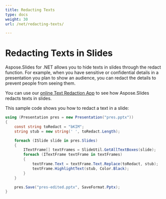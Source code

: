 ```yaml
---
title: Redacting Texts
type: docs
weight: 30
url: /net/redacting-texts/

---
```


# Redacting Texts in Slides

Aspose.Slides for .NET allows you to hide texts in slides through the redact function. For example, when you have sensitive or confidential details in a presentation you plan to show an audience, you can redact the details to prevent people from seeing them. 

You can use our [online Text Redaction App](https://products.aspose.app/slides/redaction) to see how Aspose.Slides redacts texts in slides. 

This sample code shows you how to redact a text in a slide:

```c#
using (Presentation pres = new Presentation("pres.pptx"))
{
    const string toRedact = "bKIM";
    string stub = new string(' ', toRedact.Length);

    foreach (ISlide slide in pres.Slides)
    {
        ITextFrame[] textFrames = SlideUtil.GetAllTextBoxes(slide);
        foreach (ITextFrame textFrame in textFrames)
        {
            textFrame.Text = textFrame.Text.Replace(toRedact, stub);
            textFrame.HighlightText(stub, Color.Black);
        }
    }

    pres.Save("pres-edited.pptx", SaveFormat.Pptx);
}
```






